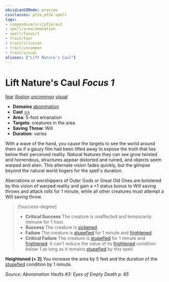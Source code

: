 ```yaml
---
obsidianUIMode: preview
cssclasses: pf2e,pf2e-spell
tags:
- compendium/src/pf2e/av3
- spell/area/emanation
- spell/focus/1
- trait/fear
- trait/illusion
- trait/uncommon
- trait/visual
aliases: ["Lift Nature's Caul"]
---
```

# Lift Nature's Caul *Focus 1*   
[fear](rules/traits/fear.md "Fear Effect Trait")  [illusion](rules/traits/illusion.md "Illusion School Trait")  [uncommon](rules/traits/uncommon.md "Uncommon Rarity Trait")  [visual](rules/traits/visual.md "Visual Effect Trait")  

- **Domains** [abomination](compendium/setting/domains.md#Abomination)
- **Cast** [>>](rules/core-rulebook/chapter-9-playing-the-game.md#Actions "Two-Action") 
- **Area**: 5-foot emanation
- **Targets**: creatures in the area
- **Saving Throw**: Will
- **Duration**: varies

With a wave of the hand, you cause the targets to see the world around them as if a gauzy film had been lifted away to expose the truth that lies below their perceived reality. Natural features they can see grow twisted and horrendous, structures appear distorted and ruined, and objects seem warped and alien. This alternate vision fades quickly, but the glimpse beyond the natural world lingers for the spell's duration.

Aberrations or worshippers of Outer Gods or Great Old Ones are bolstered by this vision of warped reality and gain a +1 status bonus to Will saving throws and attack rolls for 1 minute, while all other creatures must attempt a Will saving throw.

> [!success-degree] 
> - **Critical Success** The creature is unaffected and temporarily immune for 1 hour.
> - **Success** The creature is [sickened](rules/conditions.md#Sickened).
> - **Failure** The creature is [stupefied](rules/conditions.md#Stupefied) for 1 minute and [frightened](rules/conditions.md#Frightened).
> - **Critical Failure** The creature is [stupefied](rules/conditions.md#Stupefied) for 1 minute and [frightened](rules/conditions.md#Frightened). It can't reduce the value of its [frightened](rules/conditions.md#Frightened) condition below 1 as long as it remains [stupefied](rules/conditions.md#Stupefied) by this spell.

**Heightened (+ 2)** You increase the area by 5 feet and the duration of the [stupefied](rules/conditions.md#Stupefied) condition by 1 minute.

*Source: Abomination Vaults #3: Eyes of Empty Death p. 65*